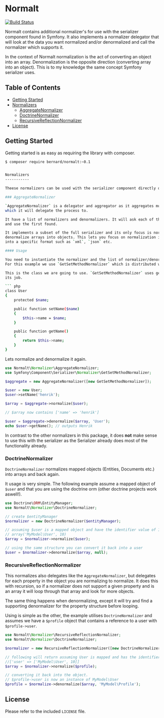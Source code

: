 Normalt
=======

[![Build Status](https://travis-ci.org/bernardphp/normalt.png?branch=master)](https://travis-ci.org/bernardphp/normalt)

Normalt contains additional normalizer's for use with the serializer component found in Symfony. It also
implements a normalizer delegator that will look at the data you want normalized and/or denormalized
and call the normalizer which supports it.

In the context of Normalt normalization is the act of converting an object into an array. Denormalization
is the opposite direction (converting array into an object). This is to my knowledge the same concept
Symfony serializer uses.

Table of Contents
-----------------

 * [Getting Started](#getting-started)
 * [Normalizers](#normalizers)
   * [AggregateNormalizer](#aggregatenormalizer)
   * [DoctrineNormalizer](#doctrinenormalizer)
   * [RecursiveReflectionNormalizer](#recursivereflectionnormalizer)
 * [License](#license)


Getting Started
---------------

Getting started is as easy as requiring the library with composer.

``` bash
$ composer require bernard/normalt:~0.1


Normalizers
-----------

Theese normalizers can be used with the serializer component directly or through the `AggregateNormalizer`.

### AggregateNormalizer

`AggregateNormalizer` is a delegator and aggregator as it aggregates multiple normalizers and denormalizers
which it will delegate the process to.

It have a list of normalizers and denormalizers. It will ask each of theese if they support the data/object
and use the first found.

It implements a subset of the full serializer and its only focus is normalizing to arrays and
denormalize arrays into objects. This lets you focus on normalization instead of converting
into a specific format such as `xml`, `json` etc.

#### Usage

You need to instantiate the normalizer and the list of normalizer/denormalizers you want to use.
For this example we use `GetSetMethodNormalizer` which is distributed with the symfony package.

This is the class we are going to use. `GetSetMethodNormalizer` uses getters and setters to do
its job.

``` php
class User
{
    protected $name;

    public function setName($name)
    {
        $this->name = $name;
    }

    public function getName()
    {
        return $this->name;
    }
}
```

Lets normalize and denormalize it again.

``` php
use Normalt\Normalizer\AggregateNormalizer;
use Symfony\Component\Serializer\Normalizer\GetSetMethodNormalizer;

$aggregate = new AggregateNormalizer([new GetSetMethodNormalizer]);

$user = new User;
$user->setName('henrik');

$array = $aggregate->normalize($user);

// $array now contains ['name' => 'henrik']

$user = $aggregate->denormalize($array, 'User');
echo $user->getName(); // outputs Henrik
```

In contrast to the other normalizers in this package, it does __not__ make sense to use this with the 
serializer as the Serializer already does most of the functionality already.

### DoctrineNormalizer

`DoctrineNormalizer` normalizes mapped objects (Entities, Documents etc.) into arrays and back again.

It usage is very simple. The following example assume a mapped object of `$user` and that you are
using the doctrine orm (other doctrine projects work aswell!).

``` php
use Doctrine\ORM\EntityManager;
use Normalt\Normalizer\DoctrineNormalizer;

// create $entityManager
$normalizer = new DoctrineNormalizer($entityManager);

// assuming $user is a mapped object and have the identifier value of 10. the following will return
// array('MyModel\User', 10)
$array = $normalizer->normalize($user);

// using the same structure you can convert it back into a user
$user = $normalizer->denormalize($array, null);
```

### RecursiveReflectionNormalizer

This normalizes also delegates like the `AggregateNormalizer`, but delegates for each property in the object
you are normalizing to normalize. It does this with recursion, so if a normalizer does not support a given
property and is an array it will loop through that array and look for more objects.

The same thing happens when denormalizing, except it will try and find a supporting denormalizer for the
property structure before looping.

Using is simple as the other, the example utilises `DoctrineNormalizer` and assumes we have a `$profile` object
that contains a reference to a user with `$profile->user`.

``` php
use Normalt\Normalizer\RecursiveReflectionNormalizer;
use Normalt\Normalizer\DoctrineNormalizer;

$normalizer = new RecursiveReflectionNormalizer([new DoctrineNormalizer($entityManager)]);

// following will return assuming User is mapped and has the identifier of 10
//['user' => ['MyModel\User', 10]]
$array = $normalizer->normalize($profile);

// converting it back into the object.
// $profile->user is now an instance of MyModel\User
$profile = $normalize->denormalize($array, 'MyModel\Profile');
```

License
-------

Please refer to the included `LICENSE` file.

